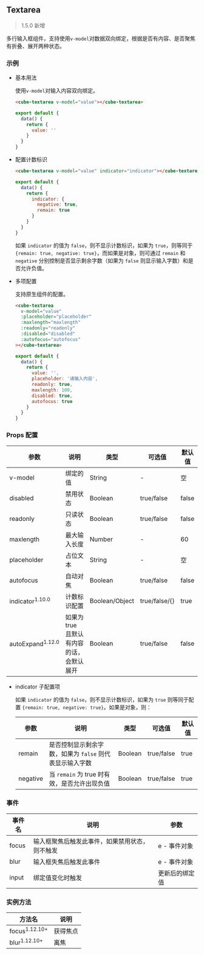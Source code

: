 ## Textarea

> 1.5.0 新增

多行输入框组件，支持使用`v-model`对数据双向绑定，根据是否有内容、是否聚焦有折叠、展开两种状态。

### 示例

- 基本用法

  使用`v-model`对输入内容双向绑定。

  ```html
  <cube-textarea v-model="value"></cube-textarea>
  ```

  ```javascript
  export default {
    data() {
      return {
        value: ''
      }
    }
  }
  ```

- 配置计数标识

  ```html
  <cube-textarea v-model="value" indicator="indicator"></cube-textarea>
  ```
  ```js
  export default {
    data() {
      return {
        indicator: {
          negative: true,
          remain: true
        }
      }
    }
  }
  ```

  如果 `indicator` 的值为 `false`，则不显示计数标识，如果为 `true`，则等同于 `{remain: true, negative: true}`，而如果是对象，则可通过 `remain` 和 `negative` 分别控制是否显示剩余字数（如果为 `false` 则显示输入字数）和是否允许负值。

- 多项配置

  支持原生组件的配置。

  ```html
  <cube-textarea
    v-model="value"
    :placeholder="placeholder"
    :maxlength="maxlength"
    :readonly="readonly"
    :disabled="disabled"
    :autofocus="autofocus"
  ></cube-textarea>
  ```
  ```javascript
  export default {
    data() {
      return {
        value: '',
        placeholder: '请输入内容',
        readonly: true,
        maxlength: 100,
        disabled: true,
        autofocus: true
      }
    }
  }
  ```

### Props 配置

| 参数 | 说明 | 类型 | 可选值 | 默认值 |
| - | - | - | - | - |
| v-model | 绑定的值 | String | - | 空 |
| disabled | 禁用状态 | Boolean | true/false | false |
| readonly | 只读状态 | Boolean | true/false | false |
| maxlength | 最大输入长度 | Number | - | 60 |
| placeholder | 占位文本 | String | - | 空 |
| autofocus | 自动对焦 | Boolean | true/false | false |
| indicator<sup>1.10.0</sup> | 计数标识配置 | Boolean/Object | true/false/{} | true |
| autoExpand<sup>1.12.0</sup> | 如果为 true 且默认有内容的话，会默认展开 | Boolean | true/false | false |

- indicator 子配置项

  如果 `indicator` 的值为 `false`，则不显示计数标识，如果为 `true` 则等同于配置 `{remain: true, negative: true}`。如果是对象，则：

  | 参数 | 说明 | 类型 | 可选值 | 默认值 |
  | - | - | - | - | - |
  | remain | 是否控制显示剩余字数，如果为 `false` 则代表显示输入字数 | Boolean | true/false | true |
  | negative | 当 `remain` 为 true 时有效，是否允许出现负值 | Boolean | true/false | true |

### 事件

| 事件名 | 说明 | 参数 |
| - | - | - |
| focus | 输入框聚焦后触发此事件，如果禁用状态，则不触发 | e - 事件对象 |
| blur | 输入框失焦后触发此事件 | e - 事件对象 |
| input | 绑定值变化时触发 | 更新后的绑定值 |

### 实例方法

| 方法名 | 说明 |
| - | - |
| focus<sup>1.12.10+</sup> | 获得焦点 |
| blur<sup>1.12.10+</sup> | 离焦 |
